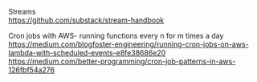 Streams <br/>
https://github.com/substack/stream-handbook

Cron jobs with AWS- running functions every n for m times a day <br/>
https://medium.com/blogfoster-engineering/running-cron-jobs-on-aws-lambda-with-scheduled-events-e8fe38686e20 <br/>
https://medium.com/better-programming/cron-job-patterns-in-aws-126fbf54a276
